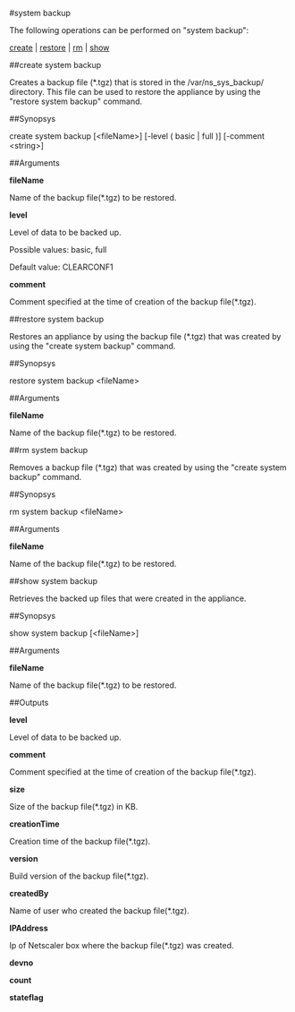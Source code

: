 #system backup

The following operations can be performed on "system backup":


[create](#create-system-backup) | [restore](#restore-system-backup) | [rm](#rm-system-backup) | [show](#show-system-backup)

##create system backup

Creates a backup file (*.tgz) that is stored in the /var/ns_sys_backup/ directory. This file can be used to restore the appliance by using the "restore system backup" command.


##Synopsys

create system backup [&lt;fileName>] [-level ( basic | full )] [-comment &lt;string>]


##Arguments

<b>fileName</b>
Name of the backup file(*.tgz) to be restored.

<b>level</b>
Level of data to be backed up.
Possible values: basic, full
Default value: CLEARCONF1

<b>comment</b>
Comment specified at the time of creation of the backup file(*.tgz).



##restore system backup

Restores an appliance by using the backup file (*.tgz) that was created by using the "create system backup" command.


##Synopsys

restore system backup &lt;fileName>


##Arguments

<b>fileName</b>
Name of the backup file(*.tgz) to be restored.



##rm system backup

Removes a backup file (*.tgz) that was created by using the "create system backup" command.


##Synopsys

rm system backup &lt;fileName>


##Arguments

<b>fileName</b>
Name of the backup file(*.tgz) to be restored.



##show system backup

Retrieves the backed up files that were created in the appliance.


##Synopsys

show system backup [&lt;fileName>]


##Arguments

<b>fileName</b>
Name of the backup file(*.tgz) to be restored.



##Outputs

<b>level</b>
Level of data to be backed up.

<b>comment</b>
Comment specified at the time of creation of the backup file(*.tgz).

<b>size</b>
Size of the backup file(*.tgz) in KB.

<b>creationTime</b>
Creation time of the backup file(*.tgz).

<b>version</b>
Build version of the backup file(*.tgz).

<b>createdBy</b>
Name of user who created the backup file(*.tgz).

<b>IPAddress</b>
Ip of Netscaler box where the backup file(*.tgz) was created.

<b>devno</b>

<b>count</b>

<b>stateflag</b>



